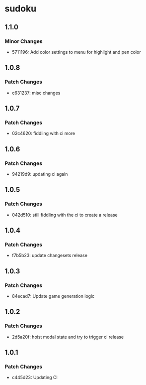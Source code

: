 # sudoku

## 1.1.0

### Minor Changes

- 5711196: Add color settings to menu for highlight and pen color

## 1.0.8

### Patch Changes

- c631237: misc changes

## 1.0.7

### Patch Changes

- 02c4620: fiddling with ci more

## 1.0.6

### Patch Changes

- 94219d9: updating ci again

## 1.0.5

### Patch Changes

- 042d510: still fiddling with the ci to create a release

## 1.0.4

### Patch Changes

- f7b5b23: update changesets release

## 1.0.3

### Patch Changes

- 84ecad7: Update game generation logic

## 1.0.2

### Patch Changes

- 2d5a20f: hoist modal state and try to trigger ci release

## 1.0.1

### Patch Changes

- c445d23: Updating CI
